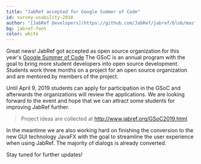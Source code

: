 ```yaml
---
title: "JabRef accepted for Google Summer of Code"
id: survey-usability-2018
author: "[JabRef Developers](https://github.com/JabRef/jabref/blob/master/DEVELOPERS)"
bg: jabref-font
color: white
---
```


Great news! JabRef got accepted as open source organization for this year's [Google Summer of Code](https://summerofcode.withgoogle.com/)
The GSoC is an annual program with the goal to bring more student developers into open source development.
Students work three months on a project for an open source organization and are mentored by members of the project.

Until April 9, 2019 students can apply for participation in the GSoC and afterwards the organizations will review the applications.
We are looking forward to the event and hope that we can attract some students for improving JabRef further.

> Project ideas are collected at <http://www.jabref.org/GSoC2019.html>.

In the meantime we are also working hard on finishing the conversion to the new GUI technology JavaFX with the goal to streamline the user experience when using JabRef.
The majority of dialogs is already converted.

Stay tuned for further updates!
